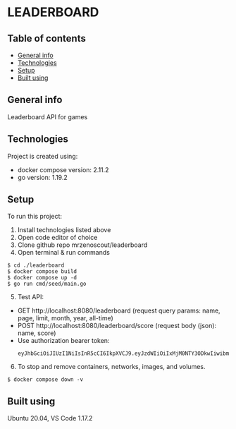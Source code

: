 <h1>LEADERBOARD</h1>

## Table of contents
* [General info](#general-info)
* [Technologies](#technologies)
* [Setup](#setup)
* [Built using](#built-using)

## General info
Leaderboard API for games

## Technologies
Project is created using:
* docker compose version: 2.11.2
* go version: 1.19.2
	
## Setup
To run this project:
1. Install technologies listed above
2. Open code editor of choice
3. Clone github repo mrzenoscout/leaderboard
4. Open terminal & run commands
```
$ cd ./leaderboard
$ docker compose build 
$ docker compose up -d
$ go run cmd/seed/main.go
```
5. Test API:
 - GET http://localhost:8080/leaderboard
    (request query params: name, page, limit, month, year, all-time)
 - POST http://localhost:8080/leaderboard/score
    (request body (json): name, score)
 - Use authorization bearer token:
   ```
   eyJhbGciOiJIUzI1NiIsInR5cCI6IkpXVCJ9.eyJzdWIiOiIxMjM0NTY3ODkwIiwibmFtZSI6IkpvaG4gRG9lIiwiaWF0IjoxNTE2MjM5MDIyfQ.SflKxwRJSMeKKF2QT4fwpMeJf36POk6yJV_adQssw5c
   ```
6. To stop and remove containers, networks, images, and volumes.
```
$ docker compose down -v
```

## Built using
Ubuntu 20.04, VS Code 1.17.2